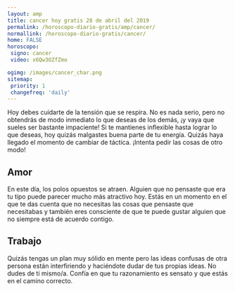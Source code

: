 ```yaml
---
layout: amp
title: cancer hoy gratis 28 de abril del 2019 
permalink: /horoscopo-diario-gratis/amp/cancer/
normallink: /horoscopo-diario-gratis/cancer/
home: FALSE
horoscopo:
 signo: cancer
 video: x6Qw3OZfZmo

ogimg: /images/cancer_char.png
sitemap:
 priority: 1
 changefreq: 'daily'
---
```



Hoy debes cuidarte de la tensión que se respira. No es nada serio, pero no obtendrás de modo inmediato lo que deseas de los demás, ¡y vaya que sueles ser bastante impaciente! Si te mantienes inflexible hasta lograr lo que deseas, hoy quizás malgastes buena parte de tu energía. Quizás haya llegado el momento de cambiar de táctica. ¡Intenta pedir las cosas de otro modo!

## Amor

En este día, los polos opuestos se atraen. Alguien que no pensaste que era tu tipo puede parecer mucho más atractivo hoy. Estás en un momento en el que te das cuenta que no necesitas las cosas que pensaste que necesitabas y también eres consciente de que te puede gustar alguien que no siempre está de acuerdo contigo.

## Trabajo

Quizás tengas un plan muy sólido en mente pero las ideas confusas de otra persona están interfiriendo y haciéndote dudar de tus propias ideas. No dudes de ti mismo/a. Confía en que tu razonamiento es sensato y que estás en el camino correcto.